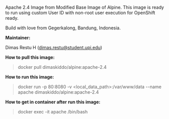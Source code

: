 Apache 2.4 Image from Modified Base Image of Alpine. This image is ready to run using custom User ID with non-root user execution for OpenShift ready.

Build with love from Gegerkalong, Bandung, Indonesia.

**Maintainer:**

Dimas Restu H (<dimas.restu@student.upi.edu>)

**How to pull this image:**

> docker pull dimaskiddo/alpine:apache-2.4

**How to run this image:**

> docker run -p 80:8080 -v <local_data_path>:/var/www/data --name apache dimaskiddo/alpine:apache-2.4

**How to get in container after run this image:**

> docker exec -it apache /bin/bash
